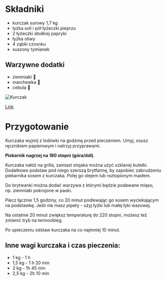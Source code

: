 # Składniki
- kurczak surowy 1,7 kg
- łyżka soli i pół łyżeczki pieprzu
- 2 łyżeczki słodkiej papryki
- łyżka oliwy
- 4 ząbki czosnku
- suszony tymianek
## Warzywne dodatki
- ziemniaki 🥔
- marchewka 🥕
- cebula 🧅

![Kurczak](https://cdn.aniagotuje.com/pictures/articles/2015/12/644982-v-1080x1080.jpg)

[Link](https://aniagotuje.pl/przepis/kurczak-pieczony-najprostszy)
# Przygotowanie
Kurczaka wyjmij z lodówki na godzinę przed pieczeniem. Umyj, osusz ręcznikiem papierowym i natrzyj przyprawami.

__Piekarnik nagrzej na 180 stopni (góra/dół).__

Kurczaka nałóż na grilla, zamiast stojaka można użyć szklanej butelki. Dodatkowo podstaw pod niego szerszą brytfannę, by zapobiec zabrudzeniu piekarnika sosem z kurczaka. Polej go olejem lub roztopionym masłem.

Do brytwanki można dodać warzywa z którymi będzie podawane mięso, np. ziemniaki pokrojone w paski.

Piecz łącznie 1,5 godziny, co 20 minut podlewając go sosem wyciekającym na podstawkę. Jeśli nie masz pipety - użyj łyżki lub małej łyki wazowej.

Na ostatnie 20 minut zwiększ temperaturę do 220 stopni, możesz też zmienić tryb na termoobieg.

Po upieczeniu odstaw kurczaka na co najmniej 10 minut.
## Inne wagi kurczaka i czas pieczenia:
- 1 kg - 1 h
- 1,5 kg - 1 h 20 min
- 2 kg - 1h 45 min
- 2,5 kg - 2h 10 min